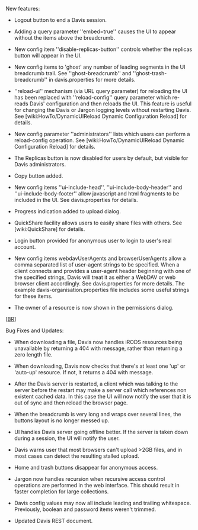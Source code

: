 New features:

  * Logout button to end a Davis session.

  * Adding a query parameter ''embed=true'' causes the UI to appear without the items above the breadcrumb.

  * New config item ''disable-replicas-button'' controls whether the replicas button will appear in the UI.

  * New config items to 'ghost' any number of leading segments in the UI breadcrumb trail. See ''ghost-breadcrumb'' and ''ghost-trash-breadcrumb'' in davis.properties for more details.

  * ''reload-ui'' mechanism (via URL query parameter) for reloading the UI has been replaced with ''reload-config'' query parameter which re-reads Davis' configuration and then reloads the UI. This feature is useful for changing the Davis or Jargon logging levels without restarting Davis. See [wiki:HowTo/DynamicUIReload Dynamic Configuration Reload] for details.

  * New config parameter ''administrators'' lists which users can perform a reload-config operation. See [wiki:HowTo/DynamicUIReload Dynamic Configuration Reload] for details.

  * The Replicas button is now disabled for users by default, but visible for Davis administrators.

  * Copy button added.

  * New config items ''ui-include-head'', ''ui-include-body-header'' and ''ui-include-body-footer'' allow javascript and html fragments to be included in the UI. See davis.properties for details.

  * Progress indication added to upload dialog.

  * QuickShare facility allows users to easily share files with others. See [wiki:QuickShare] for details.

  * Login button provided for anonymous user to login to user's real account.

  * New config items webdavUserAgents and browserUserAgents allow a comma separated list of user-agent strings to be specified. When a client connects and provides a user-agent header beginning with one of the specified strings, Davis will treat it as either a WebDAV or web browser client accordingly. See davis.properties for more details. The example davis-organisation.properties file includes some useful strings for these items.

  * The owner of a resource is now shown in the permissions dialog.

[[BR](BR.md)]

Bug Fixes and Updates:

  * When downloading a file, Davis now handles iRODS resources being unavailable by returning a 404 with message, rather than returning a zero length file.

  * When downloading, Davis now checks that there's at least one 'up' or 'auto-up' resource. If not, it returns a 404 with message.

  * After the Davis server is restarted, a client which was talking to the server before the restart may make a server call which references non existent cached data. In this case the UI will now notify the user that it is out of sync and then reload the browser page.

  * When the breadcrumb is very long and wraps over several lines, the buttons layout is no longer messed up.

  * UI handles Davis server going offline better. If the server is taken down during a session, the UI will notify the user.

  * Davis warns user that most browsers can't upload >2GB files, and in most cases can detect the resulting stalled upload.

  * Home and trash buttons disappear for anonymous access.

  * Jargon now handles recursion when recursive access control operations are performed in the web interface. This should result in faster completion for large collections.

  * Davis config values may now all include leading and trailing whitespace. Previously, boolean and password items weren't trimmed.

  * Updated Davis REST document.